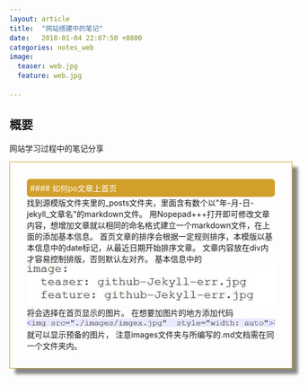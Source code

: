 ```yaml
---
layout: article
title:  "网站搭建中的笔记"
date:   2018-01-04 22:07:50 +0800
categories: notes_web
image:
  teaser: web.jpg
  feature: web.jpg

---
```




## 概要
网站学习过程中的笔记分享

<div class="row img-rounded" style="padding:30px; box-shadow: 10px 10px 5px #888888; border: 1px solid #D19F2A;">
<div class="col-md-12">
<div style="background: #D19F2A; color:white; border-radius:6px; padding:6px;"  markdown="1">
#### 如何po文章上首页
</div>
<div class="col-md-8" markdown="1" >
找到源模版文件夹里的_posts文件夹，里面含有数个以"年-月-日-jekyll_文章名"的markdown文件。
用Nopepad+++打开即可修改文章内容，想增加文章就以相同的命名格式建立一个markdown文件，在上面的添加基本信息。
首页文章的排序会根据一定规则排序，本模版以基本信息中的date标记，从最近日期开始排序文章。
文章内容放在div内才容易控制排版，否则默认左对齐。
基本信息中的<img src="./images/imgex.jpg"  style="width: auto">将会选择在首页显示的图片。
在想要加图片的地方添加代码<img src="./images/imgadd.jpg"  style="width: auto">就可以显示预备的图片，
注意images文件夹与所编写的.md文档需在同一个文件夹内。
</div>


</div>
</div>
</div>
